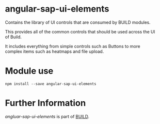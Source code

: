 angular-sap-ui-elements
======================

Contains the library of UI controls that are consumed by BUILD modules.

This provides all of the common controls that should be used across the UI of Build.

It includes everything from simple controls such as Buttons to more complex items such as heatmaps and file upload.

Module use
=============================

````
npm install --save angular-sap-ui-elements
````

Further Information
======================

*angluar-sap-ui-elements* is part of [BUILD](https://github.com/SAP/BUILD).
